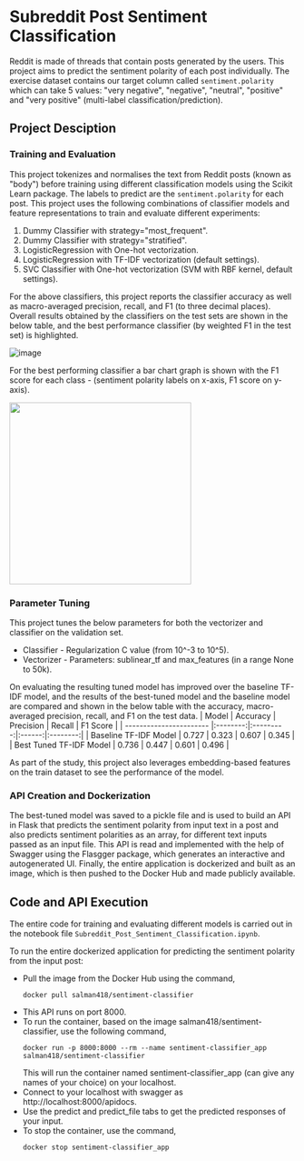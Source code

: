 # Subreddit Post Sentiment Classification
Reddit is made of threads that contain posts generated by the users. This project aims to predict the sentiment polarity of each post individually. The exercise dataset contains our target column called `sentiment.polarity` which can take 5 values: "very negative", "negative", "neutral", "positive" and "very positive" (multi-label classification/prediction).

## Project Desciption
### Training and Evaluation
This project tokenizes and normalises the text from Reddit posts (known as "body") before training using different classification models using the Scikit Learn package. The labels to predict are the `sentiment.polarity` for each post. This project uses the following combinations of classifier models and feature representations to train and evaluate different experiments:
1. Dummy Classifier with strategy="most_frequent".
2. Dummy Classifier with strategy="stratified".
3. LogisticRegression with One-hot vectorization.
4. LogisticRegression with TF-IDF vectorization (default settings).
5. SVC Classifier with One-hot vectorization (SVM with RBF kernel, default settings).

For the above classifiers, this project reports the classifier accuracy as well as macro-averaged precision, recall, and F1 (to three decimal places). Overall results obtained by the classifiers on the test sets are shown in the below table, and the best performance classifier (by weighted F1 in the test set) is highlighted.

![image](https://user-images.githubusercontent.com/66486975/148645714-de6443ee-8f27-4d22-a51f-a670c8bdfd62.png)

For the best performing classifier a bar chart graph is shown with the F1 score for each class - (sentiment polarity labels on x-axis, F1 score on y-axis).

<img src="https://user-images.githubusercontent.com/66486975/148645725-9ec190bf-96bb-49b6-bb9b-26b47c406bfc.png" height="320">

### Parameter Tuning
This project tunes the below parameters for both the vectorizer and classifier on the validation set.
- Classifier - Regularization C value (from 10^-3 to 10^5).
- Vectorizer - Parameters: sublinear_tf and max_features (in a range None to 50k).

On evaluating the resulting tuned model has improved over the baseline TF-IDF model, and the results of the best-tuned model and the baseline model are compared and shown in the below table with the accuracy, macro-averaged precision, recall, and F1 on the test data.
|          Model          | Accuracy | Precision | Recall | F1 Score |
| ----------------------- |:--------:|:---------:|:------:|:--------:|
|  Baseline TF-IDF Model  |  0.727   |   0.323   | 0.607  |   0.345  |
| Best Tuned TF-IDF Model |  0.736   |   0.447   | 0.601  |   0.496  |

As part of the study, this project also leverages embedding-based features on the train dataset to see the performance of the model.

### API Creation and Dockerization
The best-tuned model was saved to a pickle file and is used to build an API in Flask that predicts the sentiment polarity from input text in a post and also predicts sentiment polarities as an array, for different text inputs passed as an input file. This API is read and implemented with the help of Swagger using the Flasgger package, which generates an interactive and autogenerated UI. Finally, the entire application is dockerized and built as an image, which is then pushed to the Docker Hub and made publicly available.

## Code and API Execution
The entire code for training and evaluating different models is carried out in the notebook file `Subreddit_Post_Sentiment_Classification.ipynb`.

To run the entire dockerized application for predicting the sentiment polarity from the input post:
- Pull the image from the Docker Hub using the command,
  ```shell
  docker pull salman418/sentiment-classifier
  ```
- This API runs on port 8000.
- To run the container, based on the image salman418/sentiment-classifier, use the following command,
  ```shell
  docker run -p 8000:8000 --rm --name sentiment-classifier_app salman418/sentiment-classifier
  ```
  This will run the container named sentiment-classifier_app (can give any names of your choice) on your localhost.
- Connect to your localhost with swagger as http://localhost:8000/apidocs.
- Use the predict and predict_file tabs to get the predicted responses of your input.
- To stop the container, use the command,
  ```shell
  docker stop sentiment-classifier_app
  ```
